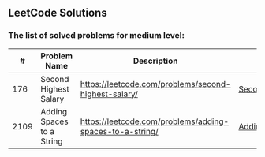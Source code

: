 ## LeetCode Solutions

### The list of solved problems for medium level:

| #    | Problem Name              | Description                                              | Solution File                                                                   | Tests File                                                                              |
|------|---------------------------|----------------------------------------------------------|---------------------------------------------------------------------------------|-----------------------------------------------------------------------------------------|
| 176  | Second Highest Salary     | https://leetcode.com/problems/second-highest-salary/     | [SecondHighestSalary.sql](sql/SecondHighestSalary/SecondHighestSalary.sql)      | [test-data.json](sql/SecondHighestSalary/test/test-data.json)                           |
| 2109 | Adding Spaces to a String | https://leetcode.com/problems/adding-spaces-to-a-string/ | [AddingSpacesToString.java](src/main/java/com/sinuke/AddingSpacesToString.java) | [AddingSpacesToStringTest.java](src/test/java/com/sinuke/AddingSpacesToStringTest.java) |